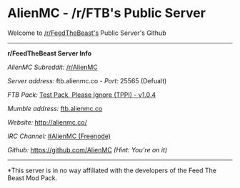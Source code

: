 AlienMC - /r/FTB's Public Server
===

Welcome to [/r/FeedTheBeast's](http://www.FeedTheBeast.reddit.com) Public Server's Github

---

**r/FeedTheBeast Server Info**

*AlienMC Subreddit:* [/r/AlienMC](http://www.reddit.com/r/alienmc)

*Server address:* ftb.alienmc.co - *Port:* 25565 (Defualt)

*FTB Pack:* [Test Pack, Please Ignore (TPPI) - v1.0.4](http://TestPackPleaseIgnore.reddit.com)

*Mumble address:* [ftb.alienmc.co](mumble://ftb.alienmc.co)

*Website:* http://alienmc.co/

*IRC Channel:* [#AlienMC (Freenode)](http://goo.gl/uf3Dou)

*Github:* https://github.com/AlienMC *(Hint: You're on it)*

---

*This server is in no way affiliated with the developers of the Feed The Beast Mod Pack.

